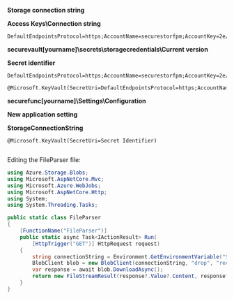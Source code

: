 **Storage connection string**

**Access Keys\Connection string**

```
DefaultEndpointsProtocol=https;AccountName=securestorfpm;AccountKey=2e/S3UfORNPqze/WUHKRaHpKuIgOix/f4k5BWEayUAu5msSBihJGx6k4AGBf+YHtvDf2anHwaHBh/H5ZhUnT2w==;EndpointSuffix=core.windows.net
```

**securevault[yourname]\secrets\storagecredentials\Current version**

**Secret identifier**

```
DefaultEndpointsProtocol=https;AccountName=securestorfpm;AccountKey=2e/S3UfORNPqze/WUHKRaHpKuIgOix/f4k5BWEayUAu5msSBihJGx6k4AGBf+YHtvDf2anHwaHBh/H5ZhUnT2w==;EndpointSuffix=core.windows.net
```

```
@Microsoft.KeyVault(SecretUri=DefaultEndpointsProtocol=https;AccountName=securestorfpm;AccountKey=2e/S3UfORNPqze/WUHKRaHpKuIgOix/f4k5BWEayUAu5msSBihJGx6k4AGBf+YHtvDf2anHwaHBh/H5ZhUnT2w==;EndpointSuffix=core.windows.net)
```

> 

**securefunc[yourname]\Settings\Configuration**

**New application setting**

**StorageConnectionString**

```
@Microsoft.KeyVault(SecretUri=Secret Identifier)
```

```

```



Editing the FileParser file:

```csharp
using Azure.Storage.Blobs;
using Microsoft.AspNetCore.Mvc;
using Microsoft.Azure.WebJobs;
using Microsoft.AspNetCore.Http;
using System;
using System.Threading.Tasks;

public static class FileParser
{
    [FunctionName("FileParser")]
    public static async Task<IActionResult> Run(
        [HttpTrigger("GET")] HttpRequest request)
    {
        string connectionString = Environment.GetEnvironmentVariable("StorageConnectionString");
        BlobClient blob = new BlobClient(connectionString, "drop", "records.json");
        var response = await blob.DownloadAsync();
        return new FileStreamResult(response?.Value?.Content, response?.Value?.ContentType);
    }
}
```